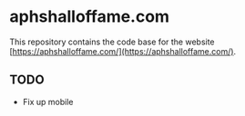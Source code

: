 # aphshalloffame.com

This repository contains the code base for the website [https://aphshalloffame.com/](https://aphshalloffame.com/).

## TODO
- Fix up mobile

